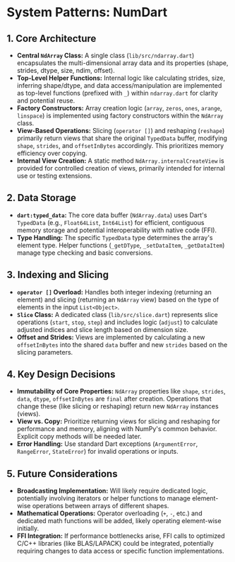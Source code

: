 # System Patterns: NumDart

## 1. Core Architecture

- **Central `NdArray` Class:** A single class (`lib/src/ndarray.dart`)
  encapsulates the multi-dimensional array data and its properties (shape,
  strides, dtype, size, ndim, offset).
- **Top-Level Helper Functions:** Internal logic like calculating strides, size,
  inferring shape/dtype, and data access/manipulation are implemented as
  top-level functions (prefixed with `_`) within `ndarray.dart` for clarity and
  potential reuse.
- **Factory Constructors:** Array creation logic (`array`, `zeros`, `ones`,
  `arange`, `linspace`) is implemented using factory constructors within the
  `NdArray` class.
- **View-Based Operations:** Slicing (`operator []`) and reshaping (`reshape`)
  primarily return views that share the original `TypedData` buffer, modifying
  `shape`, `strides`, and `offsetInBytes` accordingly. This prioritizes memory
  efficiency over copying.
- **Internal View Creation:** A static method `NdArray.internalCreateView` is
  provided for controlled creation of views, primarily intended for internal use
  or testing extensions.

## 2. Data Storage

- **`dart:typed_data`:** The core data buffer (`NdArray.data`) uses Dart's
  `TypedData` (e.g., `Float64List`, `Int64List`) for efficient, contiguous
  memory storage and potential interoperability with native code (FFI).
- **Type Handling:** The specific `TypedData` type determines the array's
  element type. Helper functions (`_getDType`, `_setDataItem`, `_getDataItem`)
  manage type checking and basic conversions.

## 3. Indexing and Slicing

- **`operator []` Overload:** Handles both integer indexing (returning an
  element) and slicing (returning an `NdArray` view) based on the type of
  elements in the input `List<Object>`.
- **`Slice` Class:** A dedicated class (`lib/src/slice.dart`) represents slice
  operations (`start`, `stop`, `step`) and includes logic (`adjust`) to
  calculate adjusted indices and slice length based on dimension size.
- **Offset and Strides:** Views are implemented by calculating a new
  `offsetInBytes` into the shared `data` buffer and new `strides` based on the
  slicing parameters.

## 4. Key Design Decisions

- **Immutability of Core Properties:** `NdArray` properties like `shape`,
  `strides`, `data`, `dtype`, `offsetInBytes` are `final` after creation.
  Operations that change these (like slicing or reshaping) return new `NdArray`
  instances (views).
- **View vs. Copy:** Prioritize returning views for slicing and reshaping for
  performance and memory, aligning with NumPy's common behavior. Explicit copy
  methods will be needed later.
- **Error Handling:** Use standard Dart exceptions (`ArgumentError`,
  `RangeError`, `StateError`) for invalid operations or inputs.

## 5. Future Considerations

- **Broadcasting Implementation:** Will likely require dedicated logic,
  potentially involving iterators or helper functions to manage element-wise
  operations between arrays of different shapes.
- **Mathematical Operations:** Operator overloading (`+`, `-`, etc.) and
  dedicated math functions will be added, likely operating element-wise
  initially.
- **FFI Integration:** If performance bottlenecks arise, FFI calls to optimized
  C/C++ libraries (like BLAS/LAPACK) could be integrated, potentially requiring
  changes to data access or specific function implementations.
